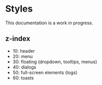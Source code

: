 # Styles

This documentation is a work in progress.

## z-index

- 10: header
- 20: menu
- 30: floating (dropdown, tooltips, menus)
- 40: dialogs
- 50: full-screen elements (logs)
- 60: toasts
